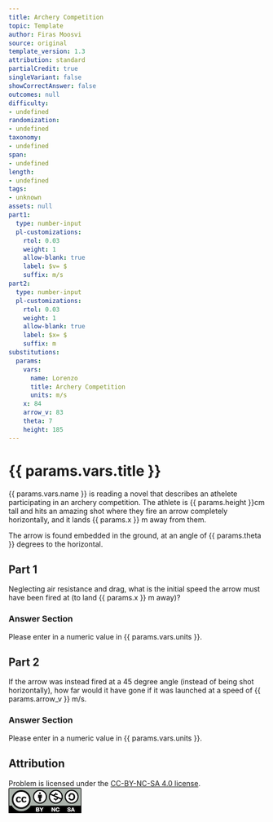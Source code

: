 ```yaml
---
title: Archery Competition
topic: Template
author: Firas Moosvi
source: original
template_version: 1.3
attribution: standard
partialCredit: true
singleVariant: false
showCorrectAnswer: false
outcomes: null
difficulty:
- undefined
randomization:
- undefined
taxonomy:
- undefined
span:
- undefined
length:
- undefined
tags:
- unknown
assets: null
part1:
  type: number-input
  pl-customizations:
    rtol: 0.03
    weight: 1
    allow-blank: true
    label: $v= $
    suffix: m/s
part2:
  type: number-input
  pl-customizations:
    rtol: 0.03
    weight: 1
    allow-blank: true
    label: $x= $
    suffix: m
substitutions:
  params:
    vars:
      name: Lorenzo
      title: Archery Competition
      units: m/s
    x: 84
    arrow_v: 83
    theta: 7
    height: 185
---
```

# {{ params.vars.title }}
{{ params.vars.name }} is reading a novel that describes an athelete participating in an archery competition.
The athlete is {{ params.height }}cm tall and hits an amazing shot where they fire an arrow completely horizontally, and it lands {{ params.x }} m away from them.

The arrow is found embedded in the ground, at an angle of {{ params.theta }} degrees to the horizontal.

## Part 1

Neglecting air resistance and drag, what is the initial speed the arrow must have been fired at (to land {{ params.x }} m away)?

### Answer Section

Please enter in a numeric value in {{ params.vars.units }}.

## Part 2

If the arrow was instead fired at a 45 degree angle (instead of being shot horizontally), how far would it have gone if it was launched at a speed of {{ params.arrow_v }} m/s.

### Answer Section

Please enter in a numeric value in {{ params.vars.units }}.

## Attribution

Problem is licensed under the [CC-BY-NC-SA 4.0 license](https://creativecommons.org/licenses/by-nc-sa/4.0/).<br> ![The Creative Commons 4.0 license requiring attribution-BY, non-commercial-NC, and share-alike-SA license.](https://raw.githubusercontent.com/firasm/bits/master/by-nc-sa.png)